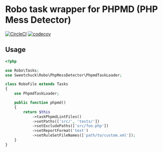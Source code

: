 # Robo task wrapper for PHPMD (PHP Mess Detector)

[![CircleCI](https://circleci.com/gh/Sweetchuck/robo-phpmd.svg?style=svg)](https://circleci.com/gh/Sweetchuck/robo-phpmd)
[![codecov](https://codecov.io/gh/Sweetchuck/robo-phpmd/branch/2.x/graph/badge.svg?token=wvNpZCOuvu)](https://codecov.io/gh/Sweetchuck/robo-phpmd/2.x)


## Usage

```php
<?php

use Robo\Tasks;
use Sweetchuck\Robo\PhpMessDetector\PhpmdTaskLoader;

class RoboFile extends Tasks
{
    use PhpmdTaskLoader;

    public function phpmd()
    {
        return $this
            ->taskPhpmdLintFiles()
            ->setPaths(['src/', 'tests/'])
            ->setExcludePaths(['src/foo.php'])
            ->setReportFormat('text')
            ->setRuleSetFileNames(['path/to/custom.xml']);
    }
}
```
